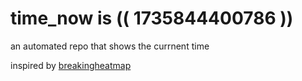 # time_now is (( 1735844400786 ))

an automated repo that shows the currnent time

inspired by [breakingheatmap](https://github.com/breakingheatmap/breakingheatmap)